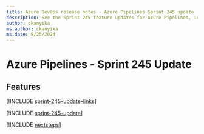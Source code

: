 ```yaml
---
title: Azure DevOps release notes - Azure Pipelines Sprint 245 update
description: See the Sprint 245 feature updates for Azure Pipelines, including next steps.
author: ckanyika
ms.author: ckanyika
ms.date: 9/25/2024
---
```


# Azure Pipelines - Sprint 245 Update

## Features

[!INCLUDE [sprint-245-update-links](../includes/pipelines/sprint-245-update-links.md)]

[!INCLUDE [sprint-245-update](../includes/pipelines/sprint-245-update.md)]

[!INCLUDE [nextsteps](../includes/nextsteps.md)]